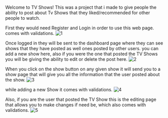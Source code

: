 Welcome to TV Shows! This was a project that i made to give people the ability to post about Tv Shows that they liked/recommended for other people to watch.

First they would need Register and Login in order to use this web page. comes with validations.
![1](https://user-images.githubusercontent.com/95673926/168194089-92a87e1e-9838-46de-940a-bb9befef9712.PNG)

Once logged in they will be sent to the dashboard page where they can see shows that they have posted as well ones posted by other users.
you can add a new show here, also if you were the one that posted the TV Shows you will be giving the ability to edit or delete the post here.
![2](https://user-images.githubusercontent.com/95673926/168194496-918cc455-7845-4ddf-bd21-ad35b6368b1e.PNG)

When you click on the show button on any given show it will send you to a show page that will give you all the information
that the user posted about the show.
![3](https://user-images.githubusercontent.com/95673926/168194820-1b42d57f-ab0e-403c-9432-ffd6542e2012.PNG)

while adding a new Show it comes with validations.
![4](https://user-images.githubusercontent.com/95673926/168194993-da6f3427-0d3d-4323-b15c-7331575ffaad.PNG)

Also, if you are the user that posted the TV Show this is the editing page that allows you
to make changes if need be, which also comes with validations.
![5](https://user-images.githubusercontent.com/95673926/168195232-cb391b80-bd96-4e80-83a1-876b9f8cdf4d.PNG)
